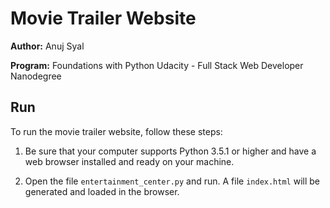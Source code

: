 # Movie Trailer Website

**Author:**	Anuj Syal

**Program:** Foundations with Python Udacity - Full Stack Web Developer Nanodegree

## Run

To run the movie trailer website, follow these steps:

1. Be sure that your computer supports Python 3.5.1 or higher and have a web browser installed and ready on your machine.

2. Open the file `entertainment_center.py` and run. A file `index.html` will be generated and loaded in the browser.
